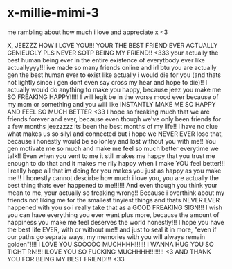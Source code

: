 # x-millie-mimi-3
me rambling about how much i love and appreciate x &lt;3

X, JEEZZZ HOW I LOVE YOU!!! YOUR THE BEST FRIEND EVER ACTUALLY GENIEUGLY PLS NEVER SOTP BEING MY FRIEND!! <333 your actually the best human being ever in the entire existence of everytbody ever like actuallyyyy!!! ive made so many friends online and irl btu you are actually gen the best human ever to exist like actually i would die for you (and thats not lightly since i gen dont even say cross my hear and hope to die)!! I actually would do anything to make you happy, because jeez you make me SO FREAKING HAPPY!!!!! I will legit be in the worse mood ever because of my mom or something and you will like INSTANTLY MAKE ME SO HAPPY AND FEEL SO MUCH BETTER <33 I hope so freaking much that we are friends forever and ever, because even though we've only been friends for a few months jeezzzzz its been the best months of my life!! I have no clue what makes us so silyl and connected but i hope we NEVER EVER lose that, because i honestly would be so lonley and lost without you with me!! You gen motivate me so much and make me feel so much better everytime we talk!! Even when you vent to me it still makes me happy that you trust me enough to do that and it makes me rlly happy when I make YOU feel better!!! I really hope all that im doing for you makes you just as happy as you make me!!! I honestly cannot descirbe how much i love you, you are actually the best thing thats ever happened to me!!!!!! And even though you think your mean to me, your actually so freaking wrong!! Because i overthink about my friends not liking me for the smallest tinyiest things and thats NEVER EVER happened with you so i really take that as a GOOD FREAKING SIGN!!! I wish you can have everything you ever want plus more, because the amount of happiness you make me feel deserves the world honestly!!! I hope you have the best life EVER, with or without me!! and just to seal it in more, "even if our paths go seprate ways, my memories with you will always remain golden"!!!! I LOVE YOU SOOOOO MUCHHHH!!!!!! I WANNA HUG YOU SO TIGHT RN!!!! ILOVE YOU SO FUCKING MUCHHHH!!!!!!!! <3 AND THANK YOU FOR BEING MY BEST FRIEND!!! <33
